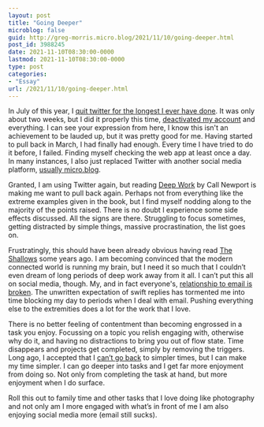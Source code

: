 ```yaml
---
layout: post
title: "Going Deeper"
microblog: false
guid: http://greg-morris.micro.blog/2021/11/10/going-deeper.html
post_id: 3988245
date: 2021-11-10T08:30:00-0000
lastmod: 2021-11-10T08:30:00-0000
type: post
categories:
- "Essay"
url: /2021/11/10/going-deeper.html
---
```

<p>In July of this year, I <a href="https://gr36.com/2021/07/09/a-quick-check/">quit twitter for the longest I ever have done</a>. It was only about two weeks, but I did it properly this time, <a href="https://gr36.com/2021/07/08/deactivated-twitter/">deactivated my account</a> and everything. I can see your expression from here, I know this isn't an achievement to be lauded up, but it was pretty good for me. Having started to pull back in March, I had finally had enough. Every time I have tried to do it before, I failed. Finding myself checking the web app at least once a day. In many instances, I also just replaced Twitter with another social media platform, <a href="https://gr36.com/2021/03/28/why-microblog/">usually micro.blog</a>.</p><p>Granted, I am using Twitter again, but reading <a href="https://uk.bookshop.org/books/deep-work-rules-for-focused-success-in-a-distracted-world/9780349411903">Deep Work</a> by Call Newport is making me want to pull back again. Perhaps not from everything like the extreme examples given in the book, but I find myself nodding along to the majority of the points raised. There is no doubt I experience some side effects discussed. All the signs are there. Struggling to focus sometimes, getting distracted by simple things, massive procrastination, the list goes on.</p><p>Frustratingly, this should have been already obvious having read <a href="https://uk.bookshop.org/books/the-shallows-how-the-internet-is-changing-the-way-we-think-read-and-remember/9781838952587">The Shallows</a> some years ago. I am becoming convinced that the modern connected world is running my brain, but I need it so much that I couldn’t even dream of long periods of deep work away from it all. I can’t put this all on social media, though. My, and in fact everyone's, <a href="https://www.wired.com/story/how-to-fix-email-science">relationship to email is broken</a>. The unwritten expectation of swift replies has tormented me into time blocking my day to periods when I deal with email. Pushing everything else to the extremities does a lot for the work that I love.</p><p>There is no better feeling of contentment than becoming engrossed in a task you enjoy. Focussing on a topic you relish engaging with, otherwise why do it, and having no distractions to bring you out of flow state. Time disappears and projects get completed, simply by removing the triggers. Long ago, I accepted that I <a href="https://gregmorris.co.uk/blog/i-cant-go/">can’t go back</a> to simpler times, but I can make my time simpler. I can go deeper into tasks and I get far more enjoyment from doing so. Not only from completing the task at hand, but more enjoyment when I do surface.</p><p>Roll this out to family time and other tasks that I love doing like photography and not only am I more engaged with what’s in front of me I am also enjoying social media more (email still sucks).</p>
